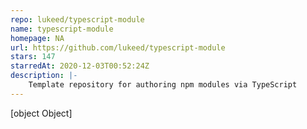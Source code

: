 ```yaml
---
repo: lukeed/typescript-module
name: typescript-module
homepage: NA
url: https://github.com/lukeed/typescript-module
stars: 147
starredAt: 2020-12-03T00:52:24Z
description: |-
    Template repository for authoring npm modules via TypeScript
---
```


[object Object]
